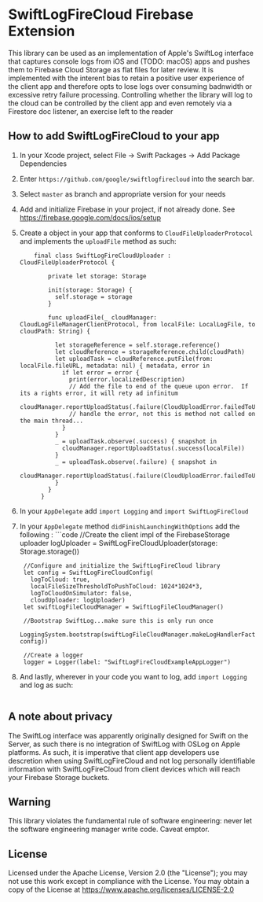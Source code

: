 # SwiftLogFireCloud Firebase Extension

This library can be used as an implementation of Apple's SwiftLog interface that captures console logs from iOS and (TODO: macOS) 
apps and pushes them to Firebase Cloud Storage as flat files for later review.  It is implemented with the interent bias to retain a 
positive user experience of the client app and therefore opts to lose logs over consuming badnwidth or excessive retry failure processing.  Controlling whether the library will log to the cloud can be controlled by the client app and even remotely via a Firestore doc listener, an exercise 
left to the reader


## How to add SwiftLogFireCloud to your app

1. In your Xcode project, select File -> Swift Packages -> Add Package Dependencies
1. Enter `https://github.com/google/swiftlogfirecloud` into the search bar.
1. Select `master` as branch and appropriate version for your needs
1. Add and initialize Firebase in your project, if not already done.  See https://firebase.google.com/docs/ios/setup
1. Create a object in your app that conforms to `CloudFileUploaderProtocol` and implements the
`uploadFile` method as such:
    ```
        final class SwiftLogFireCloudUploader : CloudFileUploaderProtocol {
          
            private let storage: Storage
          
            init(storage: Storage) {
              self.storage = storage
            }
          
            func uploadFile(_ cloudManager: CloudLogFileManagerClientProtocol, from localFile: LocalLogFile, to cloudPath: String) {

              let storageReference = self.storage.reference()
              let cloudReference = storageReference.child(cloudPath)
              let uploadTask = cloudReference.putFile(from: localFile.fileURL, metadata: nil) { metadata, error in
                if let error = error {
                  print(error.localizedDescription)
                  // Add the file to end of the queue upon error.  If its a rights error, it will rety ad infinitum
                  cloudManager.reportUploadStatus(.failure(CloudUploadError.failedToUpload(localFile)))
                  // handle the error, not this is method not called on the main thread...
                }
              }
              _ = uploadTask.observe(.success) { snapshot in
                cloudManager.reportUploadStatus(.success(localFile))
              }
              _ = uploadTask.observe(.failure) { snapshot in
                cloudManager.reportUploadStatus(.failure(CloudUploadError.failedToUpload(localFile)))
              }
            }
          }

1. In your `AppDelegate` add `import Logging` and `import SwiftLogFireCloud`
1. In your `AppDelegate` method `didFinishLaunchingWithOptions` add the following :
        ```code
        //Create the client impl of the FirebaseStorage uploader
        logUploader = SwiftLogFireCloudUploader(storage: Storage.storage())

        //Configure and initialize the SwiftLogFireCloud library
        let config = SwiftLogFireCloudConfig(
          logToCloud: true,
          localFileSizeThresholdToPushToCloud: 1024*1024*3,
          logToCloudOnSimulator: false,
          cloudUploader: logUploader)
        let swiftLogFileCloudManager = SwiftLogFileCloudManager()

        //Bootstrap SwiftLog...make sure this is only run once
        LoggingSystem.bootstrap(swiftLogFileCloudManager.makeLogHandlerFactory(config: config))

        //Create a logger
        logger = Logger(label: "SwiftLogFireCloudExampleAppLogger")

1. And lastly, wherever in your code you want to log, add `import Logging` and log as such:
      ```logger?.info("I am a log message")

## A note about privacy

The SwiftLog interface was apparently originally designed for Swift on the Server, as such there is 
no integration of SwiftLog with OSLog on Apple platforms.  As such, it is imperative that client app developers
use descretion when using SwiftLogFireCloud and not log personally identifiable information with 
SwiftLogFireCloud from client devices which will reach your Firebase Storage buckets.

## Warning
This library violates the fundamental rule of software engineering:  never let the software engineering manager write code.  Caveat emptor.

## License
Licensed under the Apache License, Version 2.0 (the "License"); you may not use this work except in compliance with the License.
You may obtain a copy of the License at https://www.apache.org/licenses/LICENSE-2.0


